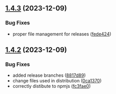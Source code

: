## [1.4.3](https://github.com/liquiddevelopmentnet/kaqi/compare/v1.4.2...v1.4.3) (2023-12-09)


### Bug Fixes

* proper file management for releases ([fede424](https://github.com/liquiddevelopmentnet/kaqi/commit/fede4242c92b84e564898e209f3f8bb0ce180051))

## [1.4.2](https://github.com/liquiddevelopmentnet/kaqi/compare/v1.4.1...v1.4.2) (2023-12-09)


### Bug Fixes

* added release branches ([8817d89](https://github.com/liquiddevelopmentnet/kaqi/commit/8817d8913dc422ee819a3f620874455dfeb2c51a))
* change files used in distribution ([0ca1370](https://github.com/liquiddevelopmentnet/kaqi/commit/0ca1370c4c65eb9bd3d7e6cc20915b0054c51fd1))
* correctly distibute to npmjs ([fc3fae0](https://github.com/liquiddevelopmentnet/kaqi/commit/fc3fae0b4eb6fdecac27956df8d7af7f1f56e032))
